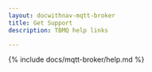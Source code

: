 ```yaml
---
layout: docwithnav-mqtt-broker
title: Get Support
description: TBMQ help links

---
```


{% include docs/mqtt-broker/help.md %}